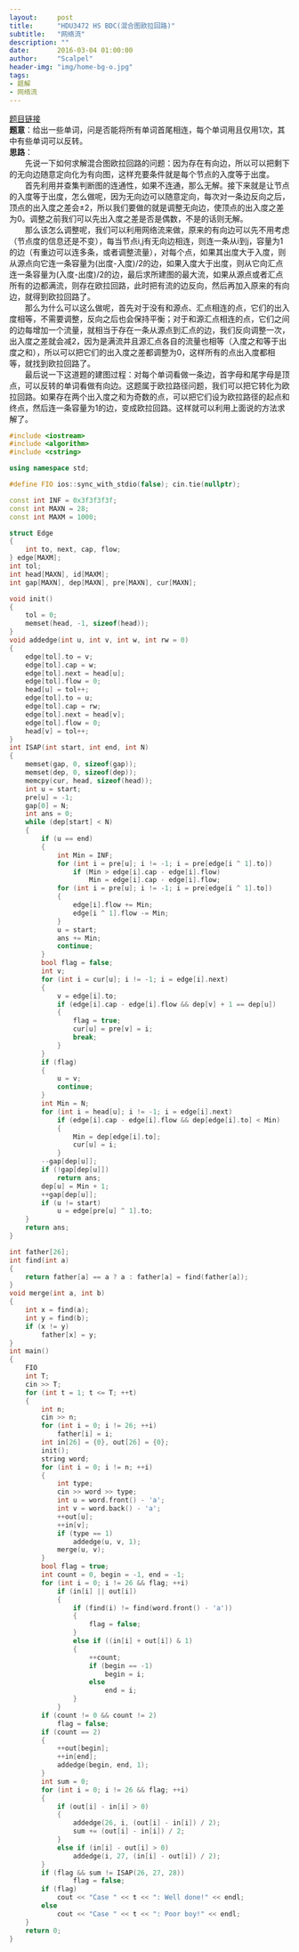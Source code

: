 ```yaml
---
layout:     post
title:      "HDU3472 HS BDC(混合图欧拉回路)"
subtitle:   "网络流"
description: ""
date:       2016-03-04 01:00:00
author:     "Scalpel"
header-img: "img/home-bg-o.jpg"
tags:
- 题解
- 网络流
---
```

[题目链接](http://acm.hdu.edu.cn/showproblem.php?pid=3472)  
**题意**：给出一些单词，问是否能将所有单词首尾相连，每个单词用且仅用1次，其中有些单词可以反转。  
**思路**：  
　　先说一下如何求解混合图欧拉回路的问题：因为存在有向边，所以可以把剩下的无向边随意定向化为有向图，这样充要条件就是每个节点的入度等于出度。  
　　首先利用并查集判断图的连通性，如果不连通，那么无解。接下来就是让节点的入度等于出度，怎么做呢，因为无向边可以随意定向，每次对一条边反向之后，顶点的出入度之差会±2，所以我们要做的就是调整无向边，使顶点的出入度之差为0。调整之前我们可以先出入度之差是否是偶数，不是的话则无解。  
　　那么该怎么调整呢，我们可以利用网络流来做，原来的有向边可以先不用考虑（节点度的信息还是不变），每当节点i,j有无向边相连，则连一条从i到j，容量为1的边（有重边可以连多条，或者调整流量），对每个点，如果其出度大于入度，则从源点向它连一条容量为(出度-入度)/2的边，如果入度大于出度，则从它向汇点连一条容量为(入度-出度)/2的边，最后求所建图的最大流，如果从源点或者汇点所有的边都满流，则存在欧拉回路，此时把有流的边反向，然后再加入原来的有向边，就得到欧拉回路了。  
　　那么为什么可以这么做呢，首先对于没有和源点、汇点相连的点，它们的出入度相等，不需要调整，反向之后也会保持平衡；对于和源汇点相连的点，它们之间的边每增加一个流量，就相当于存在一条从源点到汇点的边，我们反向调整一次，出入度之差就会减2，因为是满流并且源汇点各自的流量也相等（入度之和等于出度之和），所以可以把它们的出入度之差都调整为0，这样所有的点出入度都相等，就找到欧拉回路了。  
　　最后说一下这道题的建图过程：对每个单词看做一条边，首字母和尾字母是顶点，可以反转的单词看做有向边。这题属于欧拉路径问题，我们可以把它转化为欧拉回路。如果存在两个出入度之和为奇数的点，可以把它们设为欧拉路径的起点和终点，然后连一条容量为1的边，变成欧拉回路。这样就可以利用上面说的方法求解了。

~~~cpp
#include <iostream>
#include <algorithm>
#include <cstring>

using namespace std;

#define FIO ios::sync_with_stdio(false); cin.tie(nullptr);

const int INF = 0x3f3f3f3f;
const int MAXN = 28;
const int MAXM = 1000;

struct Edge
{
    int to, next, cap, flow;
} edge[MAXM]; 
int tol;
int head[MAXN], id[MAXM];
int gap[MAXN], dep[MAXN], pre[MAXN], cur[MAXN];

void init()
{
    tol = 0;
    memset(head, -1, sizeof(head));
}
void addedge(int u, int v, int w, int rw = 0)
{
    edge[tol].to = v;
    edge[tol].cap = w;
    edge[tol].next = head[u];
    edge[tol].flow = 0;
    head[u] = tol++;
    edge[tol].to = u;
    edge[tol].cap = rw;
    edge[tol].next = head[v];
    edge[tol].flow = 0;
    head[v] = tol++;
}
int ISAP(int start, int end, int N)
{
    memset(gap, 0, sizeof(gap));
    memset(dep, 0, sizeof(dep));
    memcpy(cur, head, sizeof(head));
    int u = start;
    pre[u] = -1;
    gap[0] = N;
    int ans = 0;
    while (dep[start] < N)
    {
        if (u == end)
        {
            int Min = INF;
            for (int i = pre[u]; i != -1; i = pre[edge[i ^ 1].to])
                if (Min > edge[i].cap - edge[i].flow)
                    Min = edge[i].cap - edge[i].flow;
            for (int i = pre[u]; i != -1; i = pre[edge[i ^ 1].to])
            {
                edge[i].flow += Min;
                edge[i ^ 1].flow -= Min;
            }
            u = start;
            ans += Min;
            continue;
        }
        bool flag = false;
        int v;
        for (int i = cur[u]; i != -1; i = edge[i].next)
        {
            v = edge[i].to;
            if (edge[i].cap - edge[i].flow && dep[v] + 1 == dep[u])
            {
                flag = true;
                cur[u] = pre[v] = i;
                break;
            }
        }
        if (flag)
        {
            u = v;
            continue;
        }
        int Min = N;
        for (int i = head[u]; i != -1; i = edge[i].next)
            if (edge[i].cap - edge[i].flow && dep[edge[i].to] < Min)
            {
                Min = dep[edge[i].to];
                cur[u] = i;
            }
        --gap[dep[u]];
        if (!gap[dep[u]])
            return ans;
        dep[u] = Min + 1;
        ++gap[dep[u]];
        if (u != start)
            u = edge[pre[u] ^ 1].to;
    }
    return ans;
}

int father[26];
int find(int a)
{
    return father[a] == a ? a : father[a] = find(father[a]);
}
void merge(int a, int b)
{
    int x = find(a);
    int y = find(b);
    if (x != y)
        father[x] = y;
}
int main()
{
    FIO
    int T;
    cin >> T;
    for (int t = 1; t <= T; ++t)
    {
        int n;
        cin >> n;
        for (int i = 0; i != 26; ++i)
            father[i] = i;
        int in[26] = {0}, out[26] = {0};
        init();
        string word;
        for (int i = 0; i != n; ++i)
        {
            int type;
            cin >> word >> type;
            int u = word.front() - 'a';
            int v = word.back() - 'a';
            ++out[u];
            ++in[v];
            if (type == 1)
                addedge(u, v, 1);
            merge(u, v);
        }
        bool flag = true;
        int count = 0, begin = -1, end = -1;
        for (int i = 0; i != 26 && flag; ++i)
            if (in[i] || out[i])
            {
                if (find(i) != find(word.front() - 'a'))
                {
                    flag = false;
                }
                else if ((in[i] + out[i]) & 1)
                {
                    ++count;
                    if (begin == -1)
                        begin = i;
                    else
                        end = i;
                }
            }
        if (count != 0 && count != 2)
            flag = false;
        if (count == 2)
        {
            ++out[begin];
            ++in[end];
            addedge(begin, end, 1);
        }
        int sum = 0;
        for (int i = 0; i != 26 && flag; ++i)
        {
            if (out[i] - in[i] > 0)
            {
                addedge(26, i, (out[i] - in[i]) / 2);
                sum += (out[i] - in[i]) / 2;
            }
            else if (in[i] - out[i] > 0)
                addedge(i, 27, (in[i] - out[i]) / 2);
        }
        if (flag && sum != ISAP(26, 27, 28))
                flag = false;
        if (flag)
            cout << "Case " << t << ": Well done!" << endl;
        else
            cout << "Case " << t << ": Poor boy!" << endl;
    }
    return 0;
}
~~~
